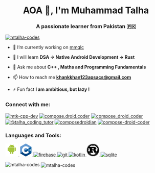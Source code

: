 <h1 align="center">AOA 👋, I'm Muhammad Talha</h1>
<h3 align="center">A passionate learner from Pakistan 🇵🇰</h3>

<p align="left"> <a href="https://github.com/ryo-ma/github-profile-trophy"><img src="https://github-profile-trophy.vercel.app/?username=mtalha-codes" alt="mtalha-codes" /></a> </p>

- 🔭 I’m currently working on [mmqlc](https://github.com/MTalha-Codes/mmqlc)

- 🌱 I will learn **DSA -> Native Android Development -> Rust**

- 💬 Ask me about **C++ , Maths and Programming Fundamentals**

- 📫 How to reach me **khankkhan123apsacs@gmail.com**

- ⚡ Fun fact **I am ambitious, but lazy !**

<h3 align="left">Connect with me:</h3>
<p align="left">
<a href="https://linkedin.com/in/mtk-cpp-dev" target="blank"><img align="center" src="https://raw.githubusercontent.com/rahuldkjain/github-profile-readme-generator/master/src/images/icons/Social/linked-in-alt.svg" alt="mtk-cpp-dev" height="30" width="40" /></a>
<a href="https://fb.com/compose.droid.coder" target="blank"><img align="center" src="https://raw.githubusercontent.com/rahuldkjain/github-profile-readme-generator/master/src/images/icons/Social/facebook.svg" alt="compose.droid.coder" height="30" width="40" /></a>
<a href="https://instagram.com/compose_droid_coder" target="blank"><img align="center" src="https://raw.githubusercontent.com/rahuldkjain/github-profile-readme-generator/master/src/images/icons/Social/instagram.svg" alt="compose_droid_coder" height="30" width="40" /></a>
<a href="https://www.youtube.com/c/@talha_coding_tutor" target="blank"><img align="center" src="https://raw.githubusercontent.com/rahuldkjain/github-profile-readme-generator/master/src/images/icons/Social/youtube.svg" alt="@talha_coding_tutor" height="30" width="40" /></a>
<a href="https://www.hackerrank.com/composedroidian" target="blank"><img align="center" src="https://raw.githubusercontent.com/rahuldkjain/github-profile-readme-generator/master/src/images/icons/Social/hackerrank.svg" alt="composedroidian" height="30" width="40" /></a>
<a href="https://www.leetcode.com/compose-droid-coder" target="blank"><img align="center" src="https://raw.githubusercontent.com/rahuldkjain/github-profile-readme-generator/master/src/images/icons/Social/leet-code.svg" alt="compose-droid-coder" height="30" width="40" /></a>
</p>

<h3 align="left">Languages and Tools:</h3>
<p align="left"> <a href="https://developer.android.com" target="_blank" rel="noreferrer"> <img src="https://raw.githubusercontent.com/devicons/devicon/master/icons/android/android-original-wordmark.svg" alt="android" width="40" height="40"/> </a> <a href="https://www.w3schools.com/cpp/" target="_blank" rel="noreferrer"> <img src="https://raw.githubusercontent.com/devicons/devicon/master/icons/cplusplus/cplusplus-original.svg" alt="cplusplus" width="40" height="40"/> </a> <a href="https://firebase.google.com/" target="_blank" rel="noreferrer"> <img src="https://www.vectorlogo.zone/logos/firebase/firebase-icon.svg" alt="firebase" width="40" height="40"/> </a> <a href="https://git-scm.com/" target="_blank" rel="noreferrer"> <img src="https://www.vectorlogo.zone/logos/git-scm/git-scm-icon.svg" alt="git" width="40" height="40"/> </a> <a href="https://kotlinlang.org" target="_blank" rel="noreferrer"> <img src="https://www.vectorlogo.zone/logos/kotlinlang/kotlinlang-icon.svg" alt="kotlin" width="40" height="40"/> </a> <a href="https://www.rust-lang.org" target="_blank" rel="noreferrer"> <img src="https://raw.githubusercontent.com/devicons/devicon/master/icons/rust/rust-original.svg" alt="rust" width="40" height="40"/> </a> <a href="https://www.sqlite.org/" target="_blank" rel="noreferrer"> <img src="https://www.vectorlogo.zone/logos/sqlite/sqlite-icon.svg" alt="sqlite" width="40" height="40"/> </a> </p>

<p><img align="left" src="https://github-readme-stats.vercel.app/api/top-langs?username=mtalha-codes&show_icons=true&locale=en&layout=compact" alt="mtalha-codes" /></p>

<p>&nbsp;<img align="center" src="https://github-readme-stats.vercel.app/api?username=mtalha-codes&show_icons=true&locale=en" alt="mtalha-codes" /></p>

